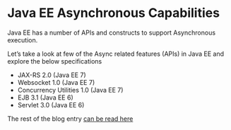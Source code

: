 Java EE Asynchronous Capabilities
=================================

Java EE has a number of APIs and constructs to support Asynchronous execution.

Let’s take a look at few of the Async related features (APIs) in Java EE and explore the below specifications

- JAX-RS 2.0 (Java EE 7)
- Websocket 1.0 (Java EE 7)
- Concurrency Utilities 1.0 (Java EE 7)
- EJB 3.1 (Java EE 6)
- Servlet 3.0 (Java EE 6)

The rest of the blog entry [can be read here](http://abhirockzz.wordpress.com/2014/07/29/java-ee-asynchronous-constructs-and-capabilities/)
